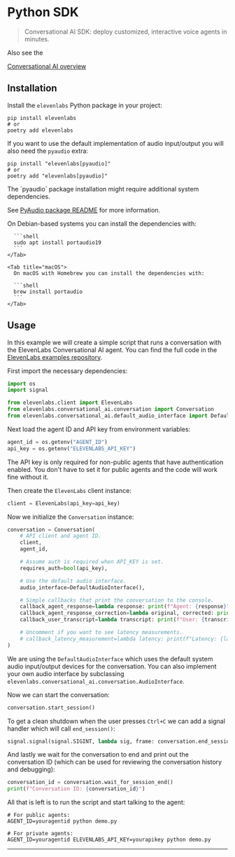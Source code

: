 # Python SDK

> Conversational AI SDK: deploy customized, interactive voice agents in minutes.

<Info>
  Also see the 

  [Conversational AI overview](/docs/conversational-ai/overview)
</Info>

## Installation

Install the `elevenlabs` Python package in your project:

```shell
pip install elevenlabs
# or
poetry add elevenlabs
```

If you want to use the default implementation of audio input/output you will also need the `pyaudio` extra:

```shell
pip install "elevenlabs[pyaudio]"
# or
poetry add "elevenlabs[pyaudio]"
```

<Info>
  The `pyaudio` package installation might require additional system dependencies.

  See [PyAudio package README](https://pypi.org/project/PyAudio/) for more information.

  <Tabs>
    <Tab title="Linux">
      On Debian-based systems you can install the dependencies with:

      ```shell
      sudo apt install portaudio19
      ```
    </Tab>

    <Tab title="macOS">
      On macOS with Homebrew you can install the dependencies with:

      ```shell
      brew install portaudio
      ```
    </Tab>
  </Tabs>
</Info>

## Usage

In this example we will create a simple script that runs a conversation with the ElevenLabs Conversational AI agent.
You can find the full code in the [ElevenLabs examples repository](https://github.com/elevenlabs/elevenlabs-examples/tree/main/examples/conversational-ai/python).

First import the necessary dependencies:

```python
import os
import signal

from elevenlabs.client import ElevenLabs
from elevenlabs.conversational_ai.conversation import Conversation
from elevenlabs.conversational_ai.default_audio_interface import DefaultAudioInterface
```

Next load the agent ID and API key from environment variables:

```python
agent_id = os.getenv("AGENT_ID")
api_key = os.getenv("ELEVENLABS_API_KEY")
```

The API key is only required for non-public agents that have authentication enabled.
You don't have to set it for public agents and the code will work fine without it.

Then create the `ElevenLabs` client instance:

```python
client = ElevenLabs(api_key=api_key)
```

Now we initialize the `Conversation` instance:

```python
conversation = Conversation(
    # API client and agent ID.
    client,
    agent_id,

    # Assume auth is required when API_KEY is set.
    requires_auth=bool(api_key),

    # Use the default audio interface.
    audio_interface=DefaultAudioInterface(),

    # Simple callbacks that print the conversation to the console.
    callback_agent_response=lambda response: print(f"Agent: {response}"),
    callback_agent_response_correction=lambda original, corrected: print(f"Agent: {original} -> {corrected}"),
    callback_user_transcript=lambda transcript: print(f"User: {transcript}"),

    # Uncomment if you want to see latency measurements.
    # callback_latency_measurement=lambda latency: print(f"Latency: {latency}ms"),
)
```

We are using the `DefaultAudioInterface` which uses the default system audio input/output devices for the conversation.
You can also implement your own audio interface by subclassing `elevenlabs.conversational_ai.conversation.AudioInterface`.

Now we can start the conversation:

```python
conversation.start_session()
```

To get a clean shutdown when the user presses `Ctrl+C` we can add a signal handler which will call `end_session()`:

```python
signal.signal(signal.SIGINT, lambda sig, frame: conversation.end_session())
```

And lastly we wait for the conversation to end and print out the conversation ID (which can be used for reviewing the conversation history and debugging):

```python
conversation_id = conversation.wait_for_session_end()
print(f"Conversation ID: {conversation_id}")
```

All that is left is to run the script and start talking to the agent:

```shell
# For public agents:
AGENT_ID=youragentid python demo.py

# For private agents:
AGENT_ID=youragentid ELEVENLABS_API_KEY=yourapikey python demo.py
```

----------